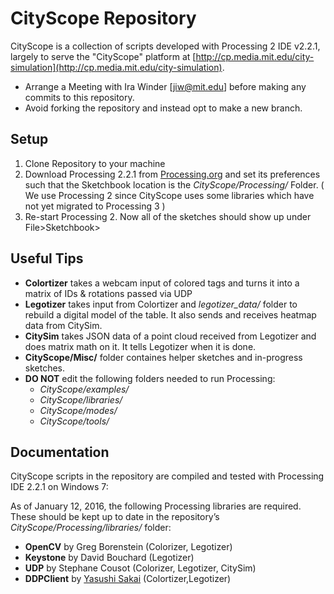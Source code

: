 # CityScope Repository
CityScope is a collection of scripts developed with Processing 2 IDE v2.2.1, largely to serve the "CityScope" platform at  [http://cp.media.mit.edu/city-simulation](http://cp.media.mit.edu/city-simulation).

* Arrange a Meeting with Ira Winder [jiw@mit.edu] before making any commits to this repository.
* Avoid forking the repository and instead opt to make a new branch.

## Setup
1. Clone Repository to your machine
2. Download Processing 2.2.1 from [Processing.org](https://processing.org/download/?processing) and set its preferences such that the Sketchbook location is the *CityScope/Processing/* Folder. ( We use Processing 2 since CityScope uses some libraries which have not yet migrated to Processing 3 )
3. Re-start Processing 2.  Now all of the sketches should show up under File>Sketchbook>

## Useful Tips
* **Colortizer** takes a webcam input of colored tags and turns it into a matrix of IDs & rotations passed via UDP
* **Legotizer** takes input from Colortizer and *legotizer_data/* folder to rebuild a digital model of the table.  It also sends and receives heatmap data from CitySim.
* **CitySim** takes JSON data of a point cloud received from Legotizer and does matrix math on it.  It tells Legotizer when it is done.
* **CityScope/Misc/** folder containes helper sketches and in-progress sketches.
* **DO NOT** edit the following folders needed to run Processing:
	* *CityScope/examples/*
	* *CityScope/libraries/*
	* *CityScope/modes/*
	* *CityScope/tools/*

## Documentation
CityScope scripts in the repository are compiled and tested with Processing IDE 2.2.1 on Windows 7:

As of January 12, 2016, the following Processing libraries are required.  These should be kept up to date in the repository’s *CityScope/Processing/libraries/* folder:
* **OpenCV** by Greg Borenstein (Colorizer, Legotizer)
* **Keystone** by David Bouchard (Legotizer)
* **UDP** by Stephane Cousot (Colorizer, Legotizer, CitySim)
* **DDPClient** by [Yasushi Sakai](https://github.com/yasushisakai/processing-ddp-client) (Colortizer,Legotizer)
